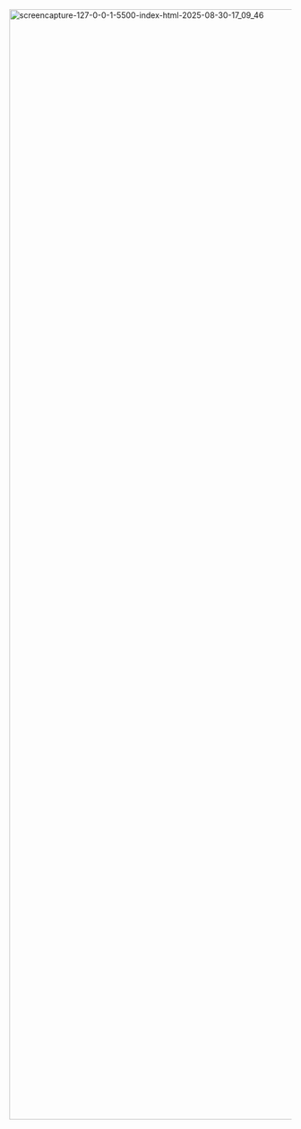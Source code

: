 <img width="1552" height="1978" alt="screencapture-127-0-0-1-5500-index-html-2025-08-30-17_09_46" src="https://github.com/user-attachments/assets/c6cb4eb4-6eb6-48ae-aa03-7c940abed5ba" />
